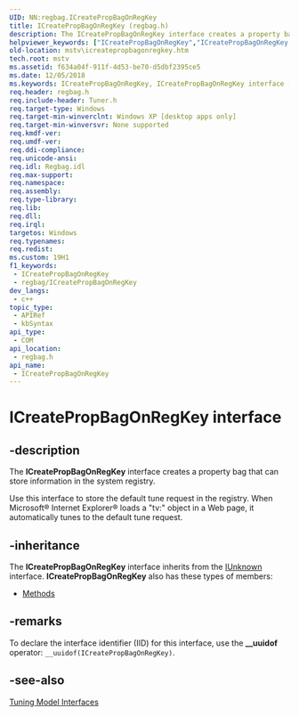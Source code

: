 ```yaml
---
UID: NN:regbag.ICreatePropBagOnRegKey
title: ICreatePropBagOnRegKey (regbag.h)
description: The ICreatePropBagOnRegKey interface creates a property bag that can store information in the system registry.Use this interface to store the default tune request in the registry.
helpviewer_keywords: ["ICreatePropBagOnRegKey","ICreatePropBagOnRegKey interface [Microsoft TV Technologies]","ICreatePropBagOnRegKey interface [Microsoft TV Technologies]","described","ICreatePropBagOnRegKeyInterface","mstv.icreatepropbagonregkey","regbag/ICreatePropBagOnRegKey"]
old-location: mstv\icreatepropbagonregkey.htm
tech.root: mstv
ms.assetid: f634a04f-911f-4d53-be70-d5dbf2395ce5
ms.date: 12/05/2018
ms.keywords: ICreatePropBagOnRegKey, ICreatePropBagOnRegKey interface [Microsoft TV Technologies], ICreatePropBagOnRegKey interface [Microsoft TV Technologies],described, ICreatePropBagOnRegKeyInterface, mstv.icreatepropbagonregkey, regbag/ICreatePropBagOnRegKey
req.header: regbag.h
req.include-header: Tuner.h
req.target-type: Windows
req.target-min-winverclnt: Windows XP [desktop apps only]
req.target-min-winversvr: None supported
req.kmdf-ver: 
req.umdf-ver: 
req.ddi-compliance: 
req.unicode-ansi: 
req.idl: Regbag.idl
req.max-support: 
req.namespace: 
req.assembly: 
req.type-library: 
req.lib: 
req.dll: 
req.irql: 
targetos: Windows
req.typenames: 
req.redist: 
ms.custom: 19H1
f1_keywords:
 - ICreatePropBagOnRegKey
 - regbag/ICreatePropBagOnRegKey
dev_langs:
 - c++
topic_type:
 - APIRef
 - kbSyntax
api_type:
 - COM
api_location:
 - regbag.h
api_name:
 - ICreatePropBagOnRegKey
---
```


# ICreatePropBagOnRegKey interface


## -description

The <b>ICreatePropBagOnRegKey</b> interface creates a property bag that can store information in the system registry.

Use this interface to store the default tune request in the registry. When Microsoft® Internet Explorer® loads a "tv:" object in a Web page, it automatically tunes to the default tune request.

## -inheritance

The <b>ICreatePropBagOnRegKey</b> interface inherits from the <a href="/windows/desktop/api/unknwn/nn-unknwn-iunknown">IUnknown</a> interface. <b>ICreatePropBagOnRegKey</b> also has these types of members:
<ul>
<li><a href="https://docs.microsoft.com/">Methods</a></li>
</ul>

## -remarks

To declare the interface identifier (IID) for this interface, use the <b>__uuidof</b> operator: <code>__uuidof(ICreatePropBagOnRegKey)</code>.

## -see-also

<a href="/previous-versions/windows/desktop/mstv/tuning-model-interfaces">Tuning Model Interfaces</a>
